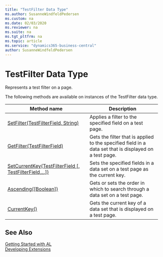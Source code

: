 ```yaml
---
title: "TestFilter Data Type"
ms.author: SusanneWindfeldPedersen
ms.custom: na
ms.date: 02/03/2020
ms.reviewer: na
ms.suite: na
ms.tgt_pltfrm: na
ms.topic: article
ms.service: "dynamics365-business-central"
author: SusanneWindfeldPedersen
---
```

[//]: # (START>DO_NOT_EDIT)
[//]: # (IMPORTANT:Do not edit any of the content between here and the END>DO_NOT_EDIT.)
[//]: # (Any modifications should be made in the .xml files in the ModernDev repo.)
# TestFilter Data Type
Represents a test filter on a page.



The following methods are available on instances of the TestFilter data type.

|Method name|Description|
|-----------|-----------|
|[SetFilter(TestFilterField, String)](testfilter-setfilter-method.md)|Applies a filter to the specified field on a test page.|
|[GetFilter(TestFilterField)](testfilter-getfilter-method.md)|Gets the filter that is applied to the specified field in a data set that is displayed on a test page.|
|[SetCurrentKey(TestFilterField [, TestFilterField,...])](testfilter-setcurrentkey-method.md)|Sets the specified fields in a data set on a test page as the current key.|
|[Ascending([Boolean])](testfilter-ascending-method.md)|Gets or sets the order in which to search through a data set on a test page.|
|[CurrentKey()](testfilter-currentkey-method.md)|Gets the current key of a data set that is displayed on a test page.|

[//]: # (IMPORTANT: END>DO_NOT_EDIT)
## See Also  
[Getting Started with AL](../../devenv-get-started.md)  
[Developing Extensions](../../devenv-dev-overview.md)  